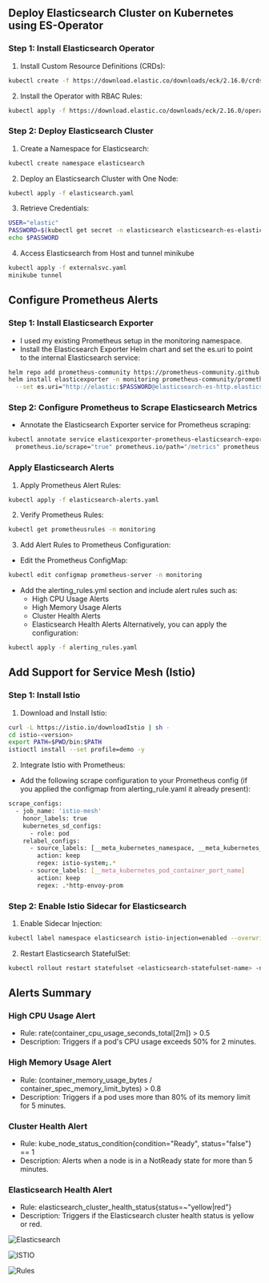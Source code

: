 ## Deploy Elasticsearch Cluster on Kubernetes using ES-Operator

### Step 1: Install Elasticsearch Operator

1. Install Custom Resource Definitions (CRDs):
```sh
kubectl create -f https://download.elastic.co/downloads/eck/2.16.0/crds.yaml
```
2. Install the Operator with RBAC Rules:
```sh
kubectl apply -f https://download.elastic.co/downloads/eck/2.16.0/operator.yaml
```

### Step 2: Deploy Elasticsearch Cluster

1. Create a Namespace for Elasticsearch:
```sh
kubectl create namespace elasticsearch
```
2. Deploy an Elasticsearch Cluster with One Node:
```sh
kubectl apply -f elasticsearch.yaml
```
3. Retrieve Credentials:
```sh
USER="elastic"
PASSWORD=$(kubectl get secret -n elasticsearch elasticsearch-es-elastic-user -o go-template='{{.data.elastic | base64decode}}')
echo $PASSWORD
```
4. Access Elasticsearch from Host and tunnel minikube 
```sh
kubectl apply -f externalsvc.yaml
minikube tunnel
```

## Configure Prometheus Alerts
### Step 1: Install Elasticsearch Exporter
* I used my existing Prometheus setup in the monitoring namespace.
* Install the Elasticsearch Exporter Helm chart and set the es.uri to point to the internal Elasticsearch service:

```sh
helm repo add prometheus-community https://prometheus-community.github.io/helm-charts
helm install elasticexporter -n monitoring prometheus-community/prometheus-elasticsearch-exporter \
  --set es.uri="http://elastic:$PASSWORD@elasticsearch-es-http.elasticsearch.svc.cluster.local:9200"
```

### Step 2: Configure Prometheus to Scrape Elasticsearch Metrics

* Annotate the Elasticsearch Exporter service for Prometheus scraping:

```sh
kubectl annotate service elasticexporter-prometheus-elasticsearch-exporter -n monitoring \
  prometheus.io/scrape="true" prometheus.io/path="/metrics" prometheus.io/port="9108"
```
### Apply Elasticsearch Alerts

1. Apply Prometheus Alert Rules:
```sh
kubectl apply -f elasticsearch-alerts.yaml
```
2. Verify Prometheus Rules:
```sh
kubectl get prometheusrules -n monitoring
```
3. Add Alert Rules to Prometheus Configuration:
* Edit the Prometheus ConfigMap:
```sh
kubectl edit configmap prometheus-server -n monitoring
```
* Add the alerting_rules.yml section and include alert rules such as:
    * High CPU Usage Alerts
    * High Memory Usage Alerts
    * Cluster Health Alerts
    * Elasticsearch Health Alerts
Alternatively, you can apply the configuration:
```sh
kubectl apply -f alerting_rules.yaml
```

## Add Support for Service Mesh (Istio)
### Step 1: Install Istio
1. Download and Install Istio:
```sh
curl -L https://istio.io/downloadIstio | sh -
cd istio-<version>
export PATH=$PWD/bin:$PATH
istioctl install --set profile=demo -y
```
2. Integrate Istio with Prometheus:
* Add the following scrape configuration to your Prometheus config (if you applied the configmap from alerting_rule.yaml it already present):

```sh
scrape_configs:
  - job_name: 'istio-mesh'
    honor_labels: true
    kubernetes_sd_configs:
      - role: pod
    relabel_configs:
      - source_labels: [__meta_kubernetes_namespace, __meta_kubernetes_pod_label_istio]
        action: keep
        regex: istio-system;.*
      - source_labels: [__meta_kubernetes_pod_container_port_name]
        action: keep
        regex: .*http-envoy-prom
```

### Step 2: Enable Istio Sidecar for Elasticsearch
1. Enable Sidecar Injection:
```sh
kubectl label namespace elasticsearch istio-injection=enabled --overwrite
```
2. Restart Elasticsearch StatefulSet:
```sh
kubectl rollout restart statefulset <elasticsearch-statefulset-name> -n elasticsearch
```

## Alerts Summary
### High CPU Usage Alert
* Rule: rate(container_cpu_usage_seconds_total[2m]) > 0.5
* Description: Triggers if a pod's CPU usage exceeds 50% for 2 minutes.

### High Memory Usage Alert
* Rule: (container_memory_usage_bytes / container_spec_memory_limit_bytes) > 0.8
* Description: Triggers if a pod uses more than 80% of its memory limit for 5 minutes.

### Cluster Health Alert
* Rule: kube_node_status_condition{condition="Ready", status="false"} == 1
* Description: Alerts when a node is in a NotReady state for more than 5 minutes.

### Elasticsearch Health Alert
* Rule: elasticsearch_cluster_health_status{status=~"yellow|red"}
* Description: Triggers if the Elasticsearch cluster health status is yellow or red.

![Elasticsearch](./img/alerts.png)

![ISTIO](./img/istio.png)

![Rules](./img/rules.png)
